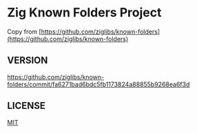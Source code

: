 # Zig Known Folders Project

Copy from [https://github.com/ziglibs/known-folders](https://github.com/ziglibs/known-folders)

## VERSION

https://github.com/ziglibs/known-folders/commit/fa6271bad6bdc5fb1173824a88855b9268ea6f3d

## LICENSE

[MIT](./LICENSE)
